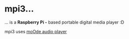 # mpi3...
... is a **Raspberry Pi -** based portable digital media player :D

mpi3 uses [moOde audio player](https://moodeaudio.org/) 

